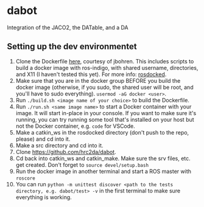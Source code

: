 # dabot
Integration of the JACO2, the DATable, and a DA


## Setting up the dev environmentet
1. Clone the Dockerfile [here](https://github.com/hrc2da/rosdocked), courtesy of jbohren. This includes scripts to build a docker image with ros-indigo, with shared username, directories, and X11 (I haven't tested this yet). For more info: [rosdocked](https://github.com/jbohren/rosdocked).
2. Make sure that you are in the docker group BEFORE you build the docker image (otherwise, if you sudo, the shared user will be root, and you'll have to sudo everything). `usermod -aG docker <user>`.
3. Run `./build.sh <image name of your choice>` to build the Dockerfile.
4. Run `./run.sh <same image name>` to start a Docker container with your image. It will start in-place in your console. If you want to make sure it's running, you can try running some tool that's installed on your host but not the Docker container, e.g. `code` for VSCode.
5. Make a catkin_ws in the rosdocked directory (don't push to the repo, please) and cd into it.
6. Make a src directory and cd into it.
7. Clone https://github.com/hrc2da/dabot.
8. Cd back into catkin_ws and catkin_make. Make sure the srv files, etc. get created. Don't forget to `source devel/setup.bash`
9. Run the docker image in another terminal and start a ROS master with `roscore`
10. You can run `python -m unittest discover <path to the tests directory, e.g. dabot/test> -v` in the first terminal to make sure everything is working.
